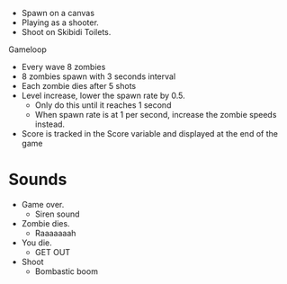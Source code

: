 - Spawn on a canvas
- Playing as a shooter.
- Shoot on Skibidi Toilets.

Gameloop
- Every wave 8 zombies
- 8 zombies spawn with 3 seconds interval
- Each zombie dies after 5 shots
- Level increase, lower the spawn rate by 0.5.
    - Only do this until it reaches 1 second
    - When spawn rate is at 1 per second, increase the zombie speeds instead.
- Score is tracked in the Score variable and displayed at the end of the game

# Sounds
- Game over.
    - Siren sound
- Zombie dies.
    - Raaaaaaah
- You die.
    - GET OUT
- Shoot
    - Bombastic boom